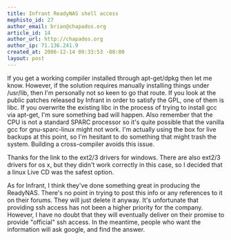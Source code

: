 ```yaml
--- 
title: Infrant ReadyNAS shell access
mephisto_id: 27
author_email: brian@chapados.org
article_id: 14
author_url: http://chapados.org
author_ip: 71.136.241.9
created_at: 2006-12-14 09:33:53 -08:00
layout: post
---
```

If you get a working compiler installed through apt-get/dpkg then let me know. However, if the solution requires manually installing things under /usr/lib, then I'm personally not so keen to go that route. If you look at the public patches released by Infrant in order to satisfy the GPL, one of them is libc. If you overwrite the existing libc in the process of trying to install gcc via apt-get, I'm sure something bad will happen. Also remember that the CPU is not a standard SPARC processor so it's quite possible that the vanilla gcc for gnu-sparc-linux might not work. I'm actually using the box for live backups at this point, so I'm hesitant to do something that might trash the system. Building a cross-compiler avoids this issue.

Thanks for the link to the ext2/3 drivers for windows. There are also ext2/3 drivers for os x, but they didn't work correctly in this case, so I decided that a linux Live CD was the safest option.

As for Infrant, I think they've done something great in producing the ReadyNAS. There's no point in trying to post this info or any references to it on their forums. They will just delete it anyway. It's unfortunate that providing ssh access has not been a higher priority for the company. However, I have no doubt that they will eventually deliver on their promise to provide "official" ssh access. In the meantime, people who want the information will ask google, and find the answer.
